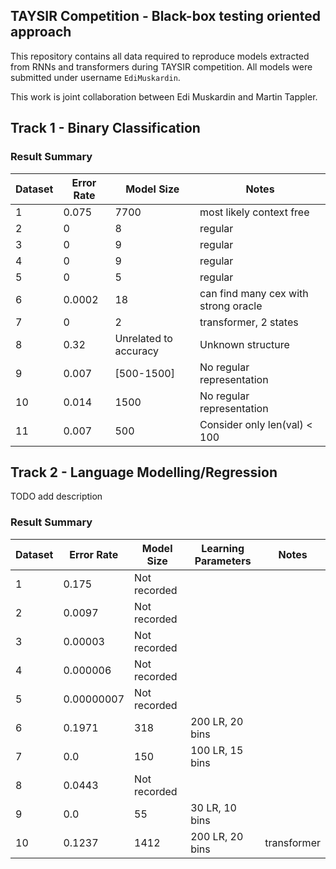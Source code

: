 ## TAYSIR Competition - Black-box testing oriented approach

This repository contains all data required to reproduce models extracted from RNNs and transformers during TAYSIR competition.
All models were submitted under username `EdiMuskardin`. 

This work is joint collaboration between Edi Muskardin and Martin Tappler.

## Track 1 - Binary Classification

### Result Summary

| Dataset | Error Rate | Model Size | Notes |
|---------|------------|------------|-------|
| 1       | 0.075      | 7700         |    most likely context free   |
| 2       | 0          | 8         |   regular    |
| 3       | 0          | 9         |   regular    |
| 4       | 0          | 9         |   regular    |
| 5       | 0          | 5         |    regular   |
| 6       | 0.0002     | 18         |   can find many cex with strong oracle    |
| 7       | 0          | 2         |   transformer, 2 states    |
| 8       | 0.32       | Unrelated to accuracy         |     Unknown structure  |
| 9       | 0.007      | [500-1500]         |    No regular representation   |
| 10      | 0.014      | 1500         |     No regular representation  |
| 11      | 0.007       | 500         |   Consider only len(val) < 100    |


## Track 2 - Language Modelling/Regression

TODO add description

### Result Summary

| Dataset | Error Rate | Model Size | Learning Parameters | Notes |
|---------|------------|------------|---------------------|-------|
| 1       | 0.175      | Not recorded         |                     |       |
| 2       | 0.0097     | Not recorded         |                     |       |
| 3       | 0.00003     | Not recorded         |                     |       |
| 4       | 0.000006   | Not recorded         |                     |       |
| 5       | 0.00000007 | Not recorded         |                     |       |
| 6       | 0.1971      | 318         |      200 LR, 20 bins               |       |
| 7       | 0.0      | 150         |       100 LR, 15 bins        |       |
| 8       | 0.0443     | Not recorded         |                     |       |
| 9       | 0.0        | 55         | 30 LR, 10 bins      |       |
| 10      | 0.1237      | 1412         | 200 LR, 20 bins           |  transformer     |
